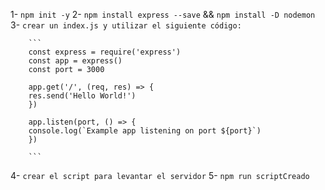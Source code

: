 1- `npm init -y`
2- `npm install express --save` && `npm install -D nodemon`
3- `crear un index.js y utilizar el siguiente código:`

        ```
        const express = require('express')
        const app = express()
        const port = 3000

        app.get('/', (req, res) => {
        res.send('Hello World!')
        })

        app.listen(port, () => {
        console.log(`Example app listening on port ${port}`)
        })
        
        ```
4- `crear el script para levantar el servidor`
5- `npm run scriptCreado`